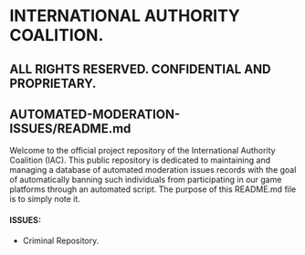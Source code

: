# INTERNATIONAL AUTHORITY COALITION. 

## ALL RIGHTS RESERVED. CONFIDENTIAL AND PROPRIETARY.
## AUTOMATED-MODERATION-ISSUES/README.md

Welcome to the official project repository of the International Authority Coalition (IAC). This public repository is dedicated to maintaining and managing a database of automated moderation issues records with the goal of automatically banning such individuals from participating in our game platforms through an automated script. The purpose of this README.md file is to simply note it.

#### ISSUES:
- Criminal Repository.
